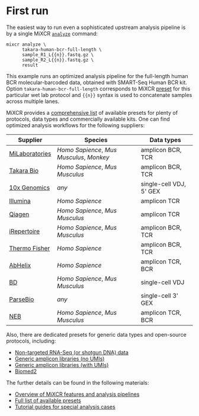 # First run

The easiest way to run even a sophisticated upstream analysis pipeline is by a single MiXCR [`analyze`](../reference/mixcr-analyze.md) command:
```shell
mixcr analyze \
      takara-human-bcr-full-length \
      sample_R1_L{{n}}.fastq.gz \
      sample_R2_L{{n}}.fastq.gz \
      result
```
This example runs an optimized analysis pipeline for the full-length human BCR molecular-barcoded data, obtained with SMART-Seq Human BCR kit. Option `takara-human-bcr-full-length` corresponds to MiXCR [preset](../reference/overview-presets.md) for this particular wet lab protocol and `{{n}}` syntax is used to concatenate samples across multiple lanes. 

MiXCR provides a [comprehensive list](../reference/overview-built-in-presets.md) of available presets for plenty of protocols, data types and commercially available kits. One can find optimized analysis workflows for the following suppliers:

| Supplier                                                                   | Species                         | Data types |
|----------------------------------------------------------------------------|---------------------------------|--|
| [MiLaboratories](../reference/overview-built-in-presets.md#milaboratories) | _Homo Sapience_, _Mus Musculus_, _Monkey_ | amplicon BCR, TCR |
| [Takara Bio](../reference/overview-built-in-presets.md#takara-bio) | _Homo Sapience_, _Mus Musculus_ | amplicon BCR, TCR |
| [10x Genomics](../reference/overview-built-in-presets.md#10xgenomics) | _any_ | single-cell VDJ, 5' GEX |
| [Illumina](../reference/overview-built-in-presets.md#illumina) | _Homo Sapience_ | amplicon TCR |
| [Qiagen](../reference/overview-built-in-presets.md#qiagen) | _Homo Sapience_, _Mus Musculus_ | amplicon TCR |
| [iRepertoire](../reference/overview-built-in-presets.md#irepertoire) | _Homo Sapience_, _Mus Musculus_ | amplicon BCR, TCR |
| [Thermo Fisher](../reference/overview-built-in-presets.md#thermo-fisher) | _Homo Sapience_ | amplicon BCR, TCR |
| [AbHelix](../reference/overview-built-in-presets.md#abhelix) | _Homo Sapience_ | amplicon TCR, BCR |
| [BD](../reference/overview-built-in-presets.md#bd-rhapsody) | _Homo Sapience_, _Mus Musculus_ | single-cell VDJ |
| [ParseBio](../reference/overview-built-in-presets.md#parse-biosciences) | _any_ | single-cell 3' GEX |
| [NEB](../reference/overview-built-in-presets.md#new-england-biolabs) | _Homo Sapience_, _Mus Musculus_ | amplicon TCR, BCR |


Also, there are dedicated presets for generic data types and open-source protocols, including:

 - [Non-targeted RNA-Seq (or shotgun DNA) data](../reference/overview-built-in-presets.md#rna-seq-data)
 - [Generic amplicon libraries (no UMIs)](../reference/overview-built-in-presets.md#generic-data)
 - [Generic amplicon libraries (with UMIs)](../reference/overview-built-in-presets.md#generic-data)
 - [Biomed2](../reference/overview-built-in-presets.md#biomed2)

The further details can be found in the following materials:

 - [Overview of MiXCR features and analysis pipelines](../reference/overview-analysis-overview.md)
 - [Full list of available presets](../reference/overview-built-in-presets.md)
 - [Tutorial guides for special analysis cases](../guides/generic-umi-tcr.md)


